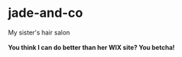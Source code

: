 # jade-and-co
My sister's hair salon <br>
<br><b>You think I can do better than her WIX site? You betcha!</b><br>
